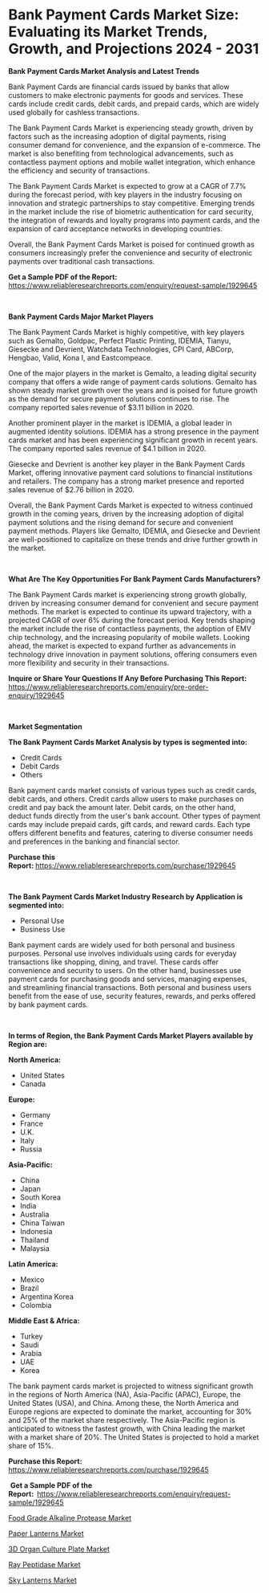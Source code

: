 <p><h1>Bank Payment Cards Market Size: Evaluating its Market Trends, Growth, and Projections 2024 - 2031</h1></p><p><strong>Bank Payment Cards Market Analysis and Latest Trends</strong></p>
<p><p>Bank Payment Cards are financial cards issued by banks that allow customers to make electronic payments for goods and services. These cards include credit cards, debit cards, and prepaid cards, which are widely used globally for cashless transactions.</p><p>The Bank Payment Cards Market is experiencing steady growth, driven by factors such as the increasing adoption of digital payments, rising consumer demand for convenience, and the expansion of e-commerce. The market is also benefiting from technological advancements, such as contactless payment options and mobile wallet integration, which enhance the efficiency and security of transactions.</p><p>The Bank Payment Cards Market is expected to grow at a CAGR of 7.7% during the forecast period, with key players in the industry focusing on innovation and strategic partnerships to stay competitive. Emerging trends in the market include the rise of biometric authentication for card security, the integration of rewards and loyalty programs into payment cards, and the expansion of card acceptance networks in developing countries.</p><p>Overall, the Bank Payment Cards Market is poised for continued growth as consumers increasingly prefer the convenience and security of electronic payments over traditional cash transactions.</p></p>
<p><strong>Get a Sample PDF of the Report:&nbsp;</strong> <a href="https://www.reliableresearchreports.com/enquiry/request-sample/1929645">https://www.reliableresearchreports.com/enquiry/request-sample/1929645</a></p>
<p>&nbsp;</p>
<p><strong>Bank Payment Cards Major Market Players</strong></p>
<p><p>The Bank Payment Cards Market is highly competitive, with key players such as Gemalto, Goldpac, Perfect Plastic Printing, IDEMIA, Tianyu, Giesecke and Devrient, Watchdata Technologies, CPI Card, ABCorp, Hengbao, Valid, Kona I, and Eastcompeace.</p><p>One of the major players in the market is Gemalto, a leading digital security company that offers a wide range of payment cards solutions. Gemalto has shown steady market growth over the years and is poised for future growth as the demand for secure payment solutions continues to rise. The company reported sales revenue of $3.11 billion in 2020.</p><p>Another prominent player in the market is IDEMIA, a global leader in augmented identity solutions. IDEMIA has a strong presence in the payment cards market and has been experiencing significant growth in recent years. The company reported sales revenue of $4.1 billion in 2020.</p><p>Giesecke and Devrient is another key player in the Bank Payment Cards Market, offering innovative payment card solutions to financial institutions and retailers. The company has a strong market presence and reported sales revenue of $2.76 billion in 2020.</p><p>Overall, the Bank Payment Cards Market is expected to witness continued growth in the coming years, driven by the increasing adoption of digital payment solutions and the rising demand for secure and convenient payment methods. Players like Gemalto, IDEMIA, and Giesecke and Devrient are well-positioned to capitalize on these trends and drive further growth in the market.</p></p>
<p>&nbsp;</p>
<p><strong>What Are The Key Opportunities For Bank Payment Cards Manufacturers?</strong></p>
<p><p>The Bank Payment Cards market is experiencing strong growth globally, driven by increasing consumer demand for convenient and secure payment methods. The market is expected to continue its upward trajectory, with a projected CAGR of over 6% during the forecast period. Key trends shaping the market include the rise of contactless payments, the adoption of EMV chip technology, and the increasing popularity of mobile wallets. Looking ahead, the market is expected to expand further as advancements in technology drive innovation in payment solutions, offering consumers even more flexibility and security in their transactions.</p></p>
<p><strong>Inquire or Share Your Questions If Any Before Purchasing This Report:</strong> <a href="https://www.reliableresearchreports.com/enquiry/pre-order-enquiry/1929645">https://www.reliableresearchreports.com/enquiry/pre-order-enquiry/1929645</a></p>
<p>&nbsp;</p>
<p><strong>Market Segmentation</strong></p>
<p><strong>The Bank Payment Cards Market Analysis by types is segmented into:</strong></p>
<p><ul><li>Credit Cards</li><li>Debit Cards</li><li>Others</li></ul></p>
<p><p>Bank payment cards market consists of various types such as credit cards, debit cards, and others. Credit cards allow users to make purchases on credit and pay back the amount later. Debit cards, on the other hand, deduct funds directly from the user's bank account. Other types of payment cards may include prepaid cards, gift cards, and reward cards. Each type offers different benefits and features, catering to diverse consumer needs and preferences in the banking and financial sector.</p></p>
<p><strong>Purchase this Report:&nbsp;</strong><a href="https://www.reliableresearchreports.com/purchase/1929645">https://www.reliableresearchreports.com/purchase/1929645</a></p>
<p>&nbsp;</p>
<p><strong>The Bank Payment Cards Market Industry Research by Application is segmented into:</strong></p>
<p><ul><li>Personal Use</li><li>Business Use</li></ul></p>
<p><p>Bank payment cards are widely used for both personal and business purposes. Personal use involves individuals using cards for everyday transactions like shopping, dining, and travel. These cards offer convenience and security to users. On the other hand, businesses use payment cards for purchasing goods and services, managing expenses, and streamlining financial transactions. Both personal and business users benefit from the ease of use, security features, rewards, and perks offered by bank payment cards.</p></p>
<p>&nbsp;</p>
<p><strong>In terms of Region, the Bank Payment Cards Market Players available by Region are:</strong></p>
<p>
    <p> <strong> North America: </strong>
        <ul>
            <li>United States</li>
            <li>Canada</li>
        </ul>
        </p> 
    <p> <strong> Europe: </strong>
        <ul>
            <li>Germany</li>
            <li>France</li>
            <li>U.K.</li>
            <li>Italy</li>
            <li>Russia</li>
        </ul>
        </p> 
    <p> <strong> Asia-Pacific: </strong>
        <ul>
            <li>China</li>
            <li>Japan</li>
            <li>South Korea</li>
            <li>India</li>
            <li>Australia</li>
            <li>China Taiwan</li>
            <li>Indonesia</li>
            <li>Thailand</li>
            <li>Malaysia</li>
        </ul>
        </p> 
    <p> <strong> Latin America: </strong>
        <ul>
            <li>Mexico</li>
            <li>Brazil</li>
            <li>Argentina Korea</li>
            <li>Colombia</li>
        </ul>
        </p> 
    <p> <strong> Middle East & Africa: </strong>
        <ul>
            <li>Turkey</li>
            <li>Saudi</li>
            <li>Arabia</li>
            <li>UAE</li>
            <li>Korea</li>
        </ul>
    </p>
    </p>
<p><p>The bank payment cards market is projected to witness significant growth in the regions of North America (NA), Asia-Pacific (APAC), Europe, the United States (USA), and China. Among these, the North America and Europe regions are expected to dominate the market, accounting for 30% and 25% of the market share respectively. The Asia-Pacific region is anticipated to witness the fastest growth, with China leading the market with a market share of 20%. The United States is projected to hold a market share of 15%.</p></p>
<p><strong>Purchase this Report: </strong><a href="https://www.reliableresearchreports.com/purchase/1929645">https://www.reliableresearchreports.com/purchase/1929645</a></p>
<p>&nbsp;<strong>Get a Sample PDF of the Report:&nbsp;&nbsp;</strong><a href="https://www.reliableresearchreports.com/enquiry/request-sample/1929645">https://www.reliableresearchreports.com/enquiry/request-sample/1929645</a></p>
<p><strong></strong></p>
<p><p><a href="https://pretty-mail-caf.notion.site/Food-Grade-Alkaline-Protease-Market-Size-Global-Industry-Overview-Market-Segmentation-and-Forecast-41c444ec1f844a9f87aa6909f16dd8fb">Food Grade Alkaline Protease Market</a></p><p><a href="https://view.publitas.com/reportprime-1/paper-lanterns-market-size-growth-outlook-from-2024-to-2031-projecting-at-markets-trends-analysis-by-application-regional-outlook-and-revenue/">Paper Lanterns Market</a></p><p><a href="https://flame-sidecar-702.notion.site/3D-Organ-Culture-Plate-Market-Size-Market-Trends-and-Growth-Outlook-forecasted-for-period-from-202-9540f3c0997d4bfdb91728357830981a">3D Organ Culture Plate Market</a></p><p><a href="https://full-wildebeest-80b.notion.site/Ray-Peptidase-Market-Size-Share-Trends-Analysis-Report-By-Material-By-Type-By-End-user-By-Regi-2bb31604d6394942942ec9395322cb21">Ray Peptidase Market</a></p><p><a href="https://view.publitas.com/reportprime-1/sky-lanterns-market-research-report-the-key-to-successful-business-strategy-forecasted-for-period-from-2024-2031/">Sky Lanterns Market</a></p></p>